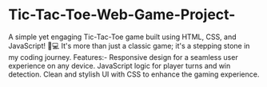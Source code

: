 # Tic-Tac-Toe-Web-Game-Project-
 A simple yet engaging Tic-Tac-Toe game built using HTML, CSS, and JavaScript! 🔧💻 It's more than just a classic game; it's a stepping stone in my coding journey.
 Features:-
Responsive design for a seamless user experience on any device.
JavaScript logic for player turns and win detection.
Clean and stylish UI with CSS to enhance the gaming experience.
